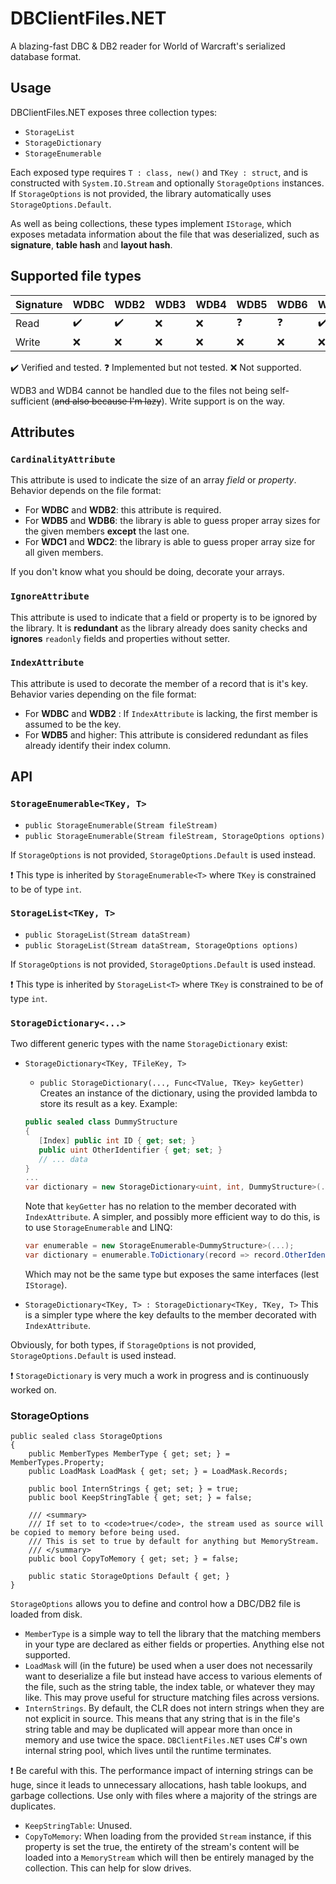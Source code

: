 
# DBClientFiles.NET

A blazing-fast DBC & DB2 reader for World of Warcraft's serialized database format.

## Usage

DBClientFiles.NET exposes three collection types:

 - `StorageList`
 - `StorageDictionary` 
 - `StorageEnumerable`

Each exposed type requires `T : class, new()` and `TKey : struct`, and is constructed with `System.IO.Stream` and optionally `StorageOptions` instances. If `StorageOptions` is not provided, the library automatically uses `StorageOptions.Default`.

As well as being collections, these types implement `IStorage`, which exposes metadata information about the file that was deserialized, such as **signature**, **table hash** and **layout hash**. 

## Supported file types

|Signature|WDBC|WDB2|WDB3|WDB4|WDB5|WDB6|WDC1|WDC2|
|--|--|--|--|--|--|--|--|--|
|Read|:heavy_check_mark:|:heavy_check_mark:|:x:|:x:|:question:|:question:|:heavy_check_mark:|:heavy_check_mark:|
|Write|:x:|:x:|:x:|:x:|:x:|:x:|:x:|:x:|

:heavy_check_mark: Verified and tested.
:question: Implemented but not tested.
:x: Not supported.

WDB3 and WDB4 cannot be handled due to the files not being self-sufficient (~~and also because I'm lazy~~).
Write support is on the way.

## Attributes

### `CardinalityAttribute`

This attribute is used to indicate the size of an array *field* or *property*. Behavior depends on the file format:
- For **WDBC** and **WDB2**: this attribute is required.
- For **WDB5** and **WDB6**: the library is able to guess proper array sizes for the given members **except** the last one.
- For **WDC1** and **WDC2**: the library is able to guess proper array size for all given members.

If you don't know what you should be doing, decorate your arrays.

### `IgnoreAttribute`

This attribute is used to indicate that a field or property is to be ignored by the library. It is **redundant** as the library already does sanity checks and **ignores** `readonly` fields and properties without setter.

### `IndexAttribute`

This attribute is used to decorate the member of a record that is it's key. Behavior varies depending on the file format:
- For **WDBC** and **WDB2** : If `IndexAttribute` is lacking, the first member is assumed to be the key.
- For **WDB5** and higher: This attribute is considered redundant as files already identify their index column.

## API

### `StorageEnumerable<TKey, T>`
- `public StorageEnumerable(Stream fileStream)`
- `public StorageEnumerable(Stream fileStream, StorageOptions options)`

If `StorageOptions` is not provided, `StorageOptions.Default` is used instead.

:exclamation: This type is inherited by `StorageEnumerable<T>` where `TKey` is constrained to be of type `int`.

### `StorageList<TKey, T>`
- `public StorageList(Stream dataStream)`
- `public StorageList(Stream dataStream, StorageOptions options)`

If `StorageOptions` is not provided, `StorageOptions.Default` is used instead.

:exclamation: This type is inherited by `StorageList<T>` where `TKey` is constrained to be of type `int`.

### `StorageDictionary<...>`

Two different generic types with the name `StorageDictionary` exist:

 * `StorageDictionary<TKey, TFileKey, T>`
   * `public StorageDictionary(..., Func<TValue, TKey> keyGetter)`
   Creates an instance of the dictionary, using the provided lambda to store its result as a key.
   Example:
    ```cs
   public sealed class DummyStructure
   {
       [Index] public int ID { get; set; }
       public uint OtherIdentifier { get; set; }
       // ... data
   }
   ...
   var dictionary = new StorageDictionary<uint, int, DummyStructure>(..., dummyStructure => dummyStructure.OtherIdentifier);
   ```
   Note that `keyGetter` has no relation to the member decorated with `IndexAttribute`.
   A simpler, and possibly more efficient way to do this, is to use `StorageEnumerable` and LINQ:
   ```cs
   var enumerable = new StorageEnumerable<DummyStructure>(...);
   var dictionary = enumerable.ToDictionary(record => record.OtherIdentifier);
   ```
   Which may not be the same type but exposes the same interfaces (lest `IStorage`).
   
 * `StorageDictionary<TKey, T> : StorageDictionary<TKey, TKey, T>`
 This is a simpler type where the key defaults to the member decorated with `IndexAttribute`.

Obviously, for both types, if `StorageOptions` is not provided, `StorageOptions.Default` is used instead.

:exclamation: `StorageDictionary` is very much a work in progress and is continuously worked on.

### StorageOptions

    public sealed class StorageOptions
    {
    	public MemberTypes MemberType { get; set; } = MemberTypes.Property;
    	public LoadMask LoadMask { get; set; } = LoadMask.Records;
    
    	public bool InternStrings { get; set; } = true;
    	public bool KeepStringTable { get; set; } = false;
    
    	/// <summary>
    	/// If set to to <code>true</code>, the stream used as source will be copied to memory before being used.
    	/// This is set to true by default for anything but MemoryStream.
    	/// </summary>
    	public bool CopyToMemory { get; set; } = false;
    
    	public static StorageOptions Default { get; }
    }

`StorageOptions` allows you to define and control how a DBC/DB2 file is loaded from disk.
* `MemberType` is a simple way to tell the library that the matching members in your type are declared as either fields or properties. Anything else not supported.
* `LoadMask` will (in the future) be used when a user does not necessarily want to deserialize a file but instead have access to various elements of the file, such as the string table, the index table, or whatever they may like. This may prove useful for structure matching files across versions.
* `InternStrings`. By default, the CLR does not intern strings when they are not explicit in source. This means that any string that is in the file's string table and may be duplicated  will appear more than once in memory and use twice the space. 
`DBClientFiles.NET` uses C#'s own internal string pool, which lives until the runtime terminates.

:exclamation: Be careful with this. The performance impact of interning strings can be huge, since it leads to unnecessary allocations, hash table lookups, and garbage collections. Use only with files where a majority of the strings are duplicates.
* `KeepStringTable`: Unused.
* `CopyToMemory`: When loading from the provided `Stream` instance, if this property is set the true, the entirety of the stream's content will be loaded into a `MemoryStream` which will then be entirely managed by the collection. This can help for slow drives.
